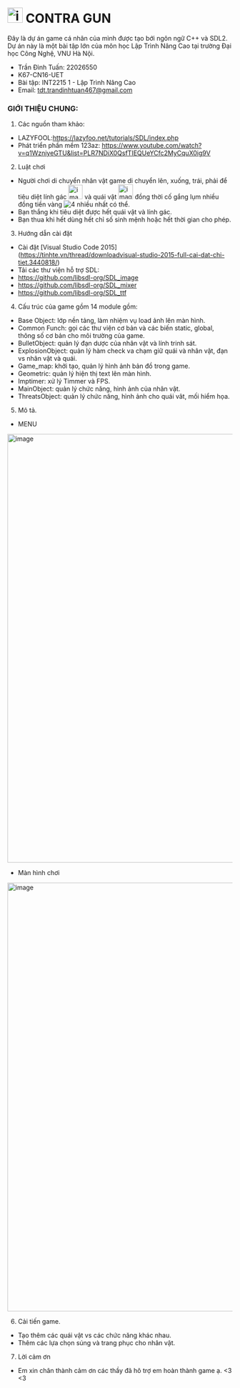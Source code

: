 # <img width="34" alt="image" src="https://github.com/drago467/Game-SDL-2023/assets/125422941/feeca238-0a16-4dd8-a829-d037c67bf3a3"> CONTRA GUN
 Đây là dự án game cá nhân của mình được tạo bới ngôn ngữ C++ và SDL2. Dự án này là một bài tập lớn của môn học Lập Trình Nâng Cao tại trường Đại học Công Nghệ, VNU Hà Nội.
* Trần Đình Tuấn: 22026550
* K67-CN16-UET
* Bài tập: INT2215 1 - Lập Trình Nâng Cao
* Email: tdt.trandinhtuan467@gmail.com
### GIỚI THIỆU CHUNG:
1. Các nguồn tham khảo: 
- LAZYFOOL:https://lazyfoo.net/tutorials/SDL/index.php
- Phát triển phần mềm 123az: https://www.youtube.com/watch?v=q1WzniyeGTU&list=PLR7NDiX0QsfTIEQUeYCfc2MyCquX0ig9V
2. Luật chơi
- Người chơi di chuyển nhân vật game di chuyển lên, xuống, trái, phải để tiêu diệt lính gác <img width="32" alt="image" src="https://github.com/drago467/Game-SDL-2023/assets/125422941/7689cfd9-7b8c-4fe0-8b8f-03a81909ee41"> và quái vật <img width="33" alt="image" src="https://github.com/drago467/Game-SDL-2023/assets/125422941/d64abc7a-3e37-451d-a518-dceaf8b78586"> đồng thời cố gắng lụm nhiều đồng tiền vàng ![4](https://github.com/drago467/Game-SDL-2023/assets/125422941/4a0364d4-e385-4ee6-8fad-ed75c2f1528a) nhiều nhất có thể.
- Bạn thắng khi tiêu diệt được hết quái vật và lính gác.
- Bạn thua khi hết dùng hết chỉ số sinh mệnh hoặc hết thời gian cho phép.
3. Hướng dẫn cài đặt
- Cài đặt [Visual Studio Code 2015] (https://tinhte.vn/thread/downloadvisual-studio-2015-full-cai-dat-chi-tiet.3440818/)
- Tải các thư viện hỗ trợ SDL:
-  https://github.com/libsdl-org/SDL_image
-  https://github.com/libsdl-org/SDL_mixer
-  https://github.com/libsdl-org/SDL_ttf
4. Cấu trúc của game gồm 14 module gồm:
- Base Object: lớp nền tảng, làm nhiệm vụ load ảnh lên màn hình.
- Common Funch: gọi các thư viện cơ bản và các biến static, global, thông số cơ bản cho môi trường của game.
- BulletObject: quản lý đạn dược của nhân vật và lính trinh sát.
- ExplosionObject: quản lý hàm check va chạm giữ quái và nhân vật, đạn vs nhân vật và quái.
- Game_map: khởi tạo, quản lý hình ảnh bản đồ trong game.
- Geometric: quản lý hiện thị text lên màn hình.
- Imptimer: xử lý Timmer và FPS.
- MainObject: quản lý chức năng, hình ảnh của nhân vật.
- ThreatsObject: quản lý chức năng, hình ảnh cho quái vât, mối hiểm họa.
5. Mô tả.
- MENU
<img width="960" alt="image" src="https://github.com/drago467/Game-SDL-2023/assets/125422941/2eb297f2-e9a6-40c7-9384-a022cf3d062d">

- Màn hình chơi
<img width="960" alt="image" src="https://github.com/drago467/Game-SDL-2023/assets/125422941/a0a835bd-9844-4510-b365-5a820955353a">

6. Cải tiến game.
- Tạo thêm các quái vật vs các chức năng khác nhau.
- Thêm các lựa chọn súng và trang phục cho nhân vật.
7. Lời cảm ơn
- Em xin chân thành cảm ơn các thầy đã hô trợ em hoàn thành game ạ. <3 <3



